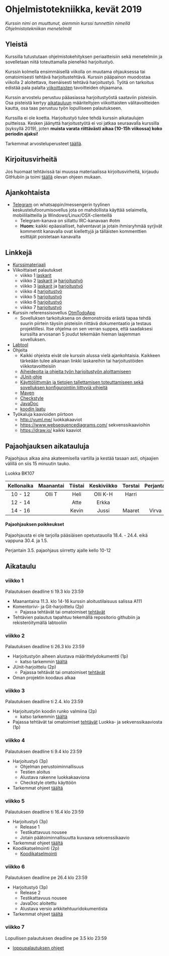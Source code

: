 # Ohjelmistotekniikka, kevät 2019

_Kurssin nimi on muuttunut, aiemmin kurssi tunnettiin nimellä Ohjelmistotekniikan menetelmät_

## Yleistä

Kurssilla tutustutaan ohjelmistokehityksen periaatteisiin sekä menetelmiin ja sovelletaan niitä toteuttamalla pienehkö harjoitustyö.

Kurssin kolmella ensimmäisellä viikolla on muutama ohjauksessa tai omatoimisesti tehtävä harjoitustehtävä. Kurssin pääpainon muodostaa viikolla 2 aloitettava, itsenäisesti tehtävä harjoitustyö. Työtä on tarkoitus edistää pala palalta [viikoittaisten](https://github.com/mluukkai/ohjelmistotekniikka-kevat2019#aikataulu) tavoitteiden ohjaamana. 

Kurssin arvostelu perustuu pääasiassa harjoitustyöstä saataviin pisteisiin. Osa pisteistä kertyy [aikatauluun](https://github.com/mluukkai/ohjelmistotekniikka-kevat2019#aikataulu) määriteltyjen viikoittaisten välitavoitteiden kautta, osa taas perustuu työn lopulliseen palautukseen.

Kurssilla ei ole koetta. Harjoitustyö tulee tehdä kurssin aikataulujen puitteissa. Kesken jäänyttä harjoitustyötä ei voi jatkaa seuraavalla kurssilla (syksyllä 2019), joten **muista varata riittävästi aikaa (10-15h viikossa) koko periodin ajaksi!**

Tarkemmat arvosteluperusteet [täällä](https://github.com/mluukkai/ohjelmistotekniikka-kevat2019/blob/master/web/arvosteluperusteet.md).

## Kirjoitusvirheitä 

Jos huomaat tehtävissä tai muussa materiaalissa kirjoitusvirheitä, kirjaudu GitHubiin ja toimi [täällä](https://github.com/mluukkai/ohjelmistotekniikka-kevat2019/blob/master/web/typokorjaukset.md) olevan ohjeen mukaan.

## Ajankohtaista

- [Telegram](https://t.me/tktlotm) on whatsappin/messengerin tyylinen keskustelufoorumisovellus jota on mahdollista käyttää selaimella, mobiililaitteilla ja Windows/Linux/OSX-clienteillä
  - Telegram-kanava on sillattu IRC-kanavaan #otm
  - **Huom:** kaikki epäasialliset, halventavat ja jotain ihmisryhmää syrjivät kommentit kanavalla ovat kiellettyjä ja tälläisten kommenttien esittäjät poistetaan kanavalta


## Linkkejä

- [Kurssimateriaali](https://github.com/mluukkai/ohjelmistotekniikka-kevat2019/blob/master/web/materiaali.md)
- Viikoittaiset palautukset
  - viikko 1 [laskarit](https://github.com/mluukkai/ohjelmistotekniikka-kevat2019/blob/master/tehtavat/viikko1.md) 
  - viikko 2 [laskarit](https://github.com/mluukkai/ohjelmistotekniikka-kevat2019/blob/master/tehtavat/viikko2.md) ja [harjoitustyö](https://github.com/mluukkai/ohjelmistotekniikka-kevat2019/blob/master/tehtavat/harjoitustyo_viikko2.md)
  - viikko 3 [laskarit](https://github.com/mluukkai/ohjelmistotekniikka-kevat2019/blob/master/tehtavat/viikko3.md) ja [harjoitustyö](https://github.com/mluukkai/ohjelmistotekniikka-kevat2019/blob/master/tehtavat/harjoitustyo_viikko3.md)
  - viikko 4 [harjoitustyö](https://github.com/mluukkai/ohjelmistotekniikka-kevat2019/blob/master/tehtavat/harjoitustyo_viikko4.md)
  - viikko 5 [harjoitustyö](https://github.com/mluukkai/ohjelmistotekniikka-kevat2019/blob/master/tehtavat/harjoitustyo_viikko5.md)
  - viikko 6 [harjoitustyö](https://github.com/mluukkai/ohjelmistotekniikka-kevat2019/blob/master/tehtavat/harjoitustyo_viikko6.md)
  - viikko 7 [harjoitustyö](https://github.com/mluukkai/ohjelmistotekniikka-kevat2019/blob/master/tehtavat/harjoitustyo_viikko7.md)
- Kurssin referenssisovellus [OtmTodoApp](https://github.com/mluukkai/OtmTodoApp)
  - Sovelluksen tarkoituksena on demonstroida erästä tapaa tehdä suurin piirtein täysiin pisteisiin riittävä dokumentaatio ja testaus projektillesi. Itse ohjelma on sen verran suppea, että saadaksesi kurssilta arvosanan 5 joudut tekemään hieman laajemman sovelluksen. 
- [Labtool](https://studies.cs.helsinki.fi/labtool/courses/TKT20002.2019.K.K.1)
- Ohjeita 
  - Kaikki ohjeista eivät ole kurssin alussa vielä ajankohtaisia. Kaikkeen tärkeään tulee aikanaan linkki laskareihin tai harjoitustöiden viikkotavoitteisiin
  - [Aiheideoita ja ohjeita työn harjoitustyön aloittamiseen](https://github.com/mluukkai/ohjelmistotekniikka-kevat2019/blob/master/web/tyon_aloitus.md)
  - [JUnit-ohje](https://github.com/mluukkai/ohjelmistotekniikka-kevat2019/blob/master/web/junit.md) 
  - [Käyttöliittymän ja tietojen tallettamisen toteuttamiseen sekä sovelluksen konfigurointiin liittyviä vihjeitä](https://github.com/mluukkai/ohjelmistotekniikka-kevat2019/blob/master/web/java.md)
  - [Maven](https://github.com/mluukkai/ohjelmistotekniikka-kevat2019/blob/master/web/maven.md)
  - [Checkstyle](https://github.com/mluukkai/ohjelmistotekniikka-kevat2019/blob/master/web/checkstyle.md)  
  - [JavaDoc](https://github.com/mluukkai/ohjelmistotekniikka-kevat2019/blob/master/web/javadoc.md)
  - [koodin laatu](https://github.com/mluukkai/ohjelmistotekniikka-kevat2019/blob/master/web/koodin_laatuvaatimukset.md)
- Työkaluja kaavioiden piirtoon
  - <http://yuml.me/> luokkakaaviot
  - <https://www.websequencediagrams.com/> sekvenssikaavioihin
  - <https://draw.io/> kaikki kaaviot

## Pajaohjauksen aikatauluja

Pajaohjaus alkaa aina akateemisella vartilla ja kestää tasaan asti, ohjaajien välillä on siis 15 minuutin tauko.

Luokka BK107

| Kellonaika | Maanantai | Tiistai | Keskiviikko | Torstai | Perjantai |
|:-:|:-:|:-:|:-:|:-:|:-:|
| 10 - 12 | Olli T | Heli |Olli K-H | Harri |
| 12 - 14 | | Atte | Erkka | 
| 14 - 16 | | Kevin | Jussi | Maaret | Virva

#### Pajaohjauksen poikkeukset

Pajaohjausta ei ole tarjolla pääsiäisen opetustauolla 18.4. - 24.4. eikä vappuna 30.4. ja 1.5.

Perjantain 3.5. pajaohjaus siirretty ajalle kello 10-12 

## Aikataulu 

### viikko 1

Palautuksen deadline ti 19.3 klo 23:59

- Maanantaina 11.3. klo 14-16 kurssin aloitustilaisuus salissa A111
- Komentorivi- ja Git-harjoittelu (2p)
  - Pajassa tehtävät tai omatoimiset [tehtävät](https://github.com/mluukkai/ohjelmistotekniikka-kevat2019/blob/master/tehtavat/viikko1.md)
- Tehtävien palautus tapahtuu tekemällä repositorio githubiin ja rekisteröitymällä labtooliin

### viikko 2

Palautuksen deadline ti 26.3 klo 23:59

- Harjoitustyön aiheen alustava määrittelydokumentti (1p)
  - katso tarkemmin [täältä](https://github.com/mluukkai/ohjelmistotekniikka-kevat2019/blob/master/tehtavat/harjoitustyo_viikko2.md) 
- JUnit-harjoittelu (2p)
  - Pajassa tehtävät tai omatoimiset [tehtävät](https://github.com/mluukkai/ohjelmistotekniikka-kevat2019/blob/master/tehtavat/viikko2.md)
- Oman projektin koodaus alkaa

### viikko 3

Palautuksen deadline ti 2.4. klo 23:59

- Harjoitustyön koodin runko valmiina (2p)
  - katso tarkemmin [täältä](https://github.com/mluukkai/ohjelmistotekniikka-kevat2019/blob/master/tehtavat/harjoitustyo_viikko3.md) 
- Pajassa tehtävät tai omatoimiset [tehtävät](https://github.com/mluukkai/ohjelmistotekniikka-kevat2019/blob/master/tehtavat/viikko3.md) Luokka- ja sekvenssikaaviosta (1p)

### viikko 4

Palautuksen deadline ti 9.4 klo 23:59

- Harjoitustyö (3p)
  - Ohjelman perustoiminnallisuus 
  - Testien aloitus 
  - Alustava rakenne luokkakaaviona 
  - Checkstyle otettu käyttöön
- Tarkemmat ohjeet [täältä](https://github.com/mluukkai/ohjelmistotekniikka-kevat2019/blob/master/tehtavat/harjoitustyo_viikko4.md) 

### viikko 5

Palautuksen deadline ti 16.4 klo 23:59

- Harjoitustyö (3p)
  - Release 1 
  - Testikattavuus nousee 
  - Jotain päätoiminnallisuutta kuvaava sekvenssikaavio 
- Tarkemmat ohjeet [täältä](https://github.com/mluukkai/ohjelmistotekniikka-kevat2019/blob/master/tehtavat/harjoitustyo_viikko5.md) 
- Koodikatselmointi (2p)
  - [Koodikatselmointi](https://github.com/mluukkai/ohjelmistotekniikka-kevat2019/blob/master/web/koodikatselmointi.md)

### viikko 6

Palautuksen deadline pe 26.4 klo 23:59

- Harjoitustyö (3p)
  - Release 2
  - Testikattavuus nousee 
  - JavaDoc aloitettu 
  - Alustava versio arkkitehtuuridokumentista 
- Tarkemmat ohjeet [täältä](https://github.com/mluukkai/ohjelmistotekniikka-kevat2019/blob/master/tehtavat/harjoitustyo_viikko6.md) 

### viikko 7

Lopullisen palautuksen deadline pe 3.5 klo 23:59

- [loppupalautuksen ohjeet](https://github.com/mluukkai/ohjelmistotekniikka-kevat2019/blob/master/tehtavat/harjoitustyo_viikko7.md) 
